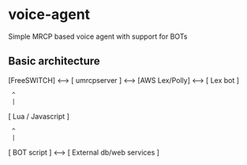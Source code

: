 # voice-agent
Simple MRCP based voice agent with support for BOTs

## Basic architecture

[FreeSWITCH] <--> [ umrcpserver ] <--> [AWS Lex/Polly] <--> [ Lex bot ]

     ^
     |
[ Lua / Javascript ]

     ^
     |
[ BOT script ] <--> [ External db/web services ]

